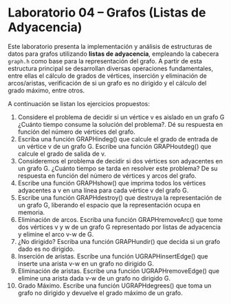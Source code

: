 # **Laboratorio 04 – Grafos (Listas de Adyacencia)**

Este laboratorio presenta la implementación y análisis de estructuras de datos para grafos utilizando **listas de adyacencia**, empleando la cabecera `graph.h` como base para la representación del grafo. A partir de esta estructura principal se desarrollan diversas operaciones fundamentales, entre ellas el cálculo de grados de vértices, inserción y eliminación de arcos/aristas, verificación de si un grafo es no dirigido y el cálculo del grado máximo, entre otros.

A continuación se listan los ejercicios propuestos:

1. Considere el problema de decidir si un vértice v es aislado en un grafo G ¿Cuánto tiempo consume la solución del problema?. Dé su respuesta en función del número de vértices del grafo.
2. Escriba una función GRAPHindeg() que calcule el grado de entrada de un vértice v de un grafo G. Escribe una función GRAPHoutdeg() que calcule el grado de salida de v.
3. Consideremos el problema de decidir si dos vértices son adyacentes en un grafo G. ¿Cuánto tiempo se tarda en resolver este problema? De su respuesta en función del número de vértices y arcos del grafo.
4. Escribe una función GRAPHshow() que imprima todos los vértices adyacentes a v en una línea para cada vértice v del grafo G.
5. Escribe una función GRAPHdestroy() que destruya la representación de un grafo G, liberando el espacio que la representación ocupa en memoria.
6. Eliminación de arcos. Escriba una función GRAPHremoveArc() que tome dos vértices v y w de un grafo G representado por listas de adyacencia y elimine el arco v-w de G.
7. ¿No dirigido? Escriba una función GRAPHundir() que decida si un grafo dado es no dirigido.
8. Inserción de aristas. Escribe una función UGRAPHinsertEdge() que inserte una arista v-w en un grafo no dirigido G.
9. Eliminación de aristas. Escribe una función UGRAPHremoveEdge() que elimine una arista dada v-w de un grafo no dirigido G.
10. Grado Máximo. Escribe una función UGRAPHdegrees() que toma un grafo no dirigido y devuelve el grado máximo de un grafo.
